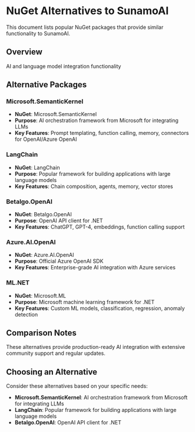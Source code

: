 # NuGet Alternatives to SunamoAI

This document lists popular NuGet packages that provide similar functionality to SunamoAI.

## Overview

AI and language model integration functionality

## Alternative Packages

### Microsoft.SemanticKernel
- **NuGet**: Microsoft.SemanticKernel
- **Purpose**: AI orchestration framework from Microsoft for integrating LLMs
- **Key Features**: Prompt templating, function calling, memory, connectors for OpenAI/Azure OpenAI

### LangChain
- **NuGet**: LangChain
- **Purpose**: Popular framework for building applications with large language models
- **Key Features**: Chain composition, agents, memory, vector stores

### Betalgo.OpenAI
- **NuGet**: Betalgo.OpenAI
- **Purpose**: OpenAI API client for .NET
- **Key Features**: ChatGPT, GPT-4, embeddings, function calling support

### Azure.AI.OpenAI
- **NuGet**: Azure.AI.OpenAI
- **Purpose**: Official Azure OpenAI SDK
- **Key Features**: Enterprise-grade AI integration with Azure services

### ML.NET
- **NuGet**: Microsoft.ML
- **Purpose**: Microsoft machine learning framework for .NET
- **Key Features**: Custom ML models, classification, regression, anomaly detection

## Comparison Notes

These alternatives provide production-ready AI integration with extensive community support and regular updates.

## Choosing an Alternative

Consider these alternatives based on your specific needs:
- **Microsoft.SemanticKernel**: AI orchestration framework from Microsoft for integrating LLMs
- **LangChain**: Popular framework for building applications with large language models
- **Betalgo.OpenAI**: OpenAI API client for .NET
